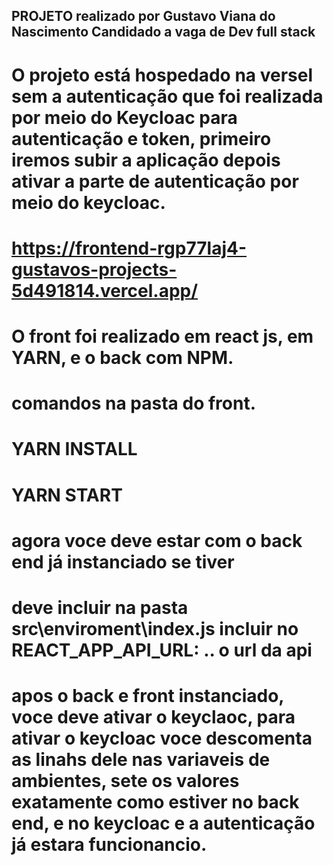 ## PROJETO realizado por Gustavo Viana do Nascimento Candidado a vaga de Dev full stack 

# O projeto está hospedado na versel sem a autenticação que foi realizada por meio do Keycloac para autenticação e token, primeiro iremos subir a aplicação depois ativar a parte de autenticação por meio do keycloac. 

# https://frontend-rgp77laj4-gustavos-projects-5d491814.vercel.app/
# O front foi realizado em react js, em YARN, e o back com NPM. 

# comandos na pasta do front.

# YARN INSTALL
# YARN START

# agora voce deve estar com o back end já instanciado se tiver

# deve incluir na pasta   src\enviroment\index.js  incluir no REACT_APP_API_URL: .. o url da api    

# apos o back e front instanciado, voce deve ativar o keyclaoc, para ativar o keycloac voce descomenta as linahs dele nas variaveis de ambientes, sete os valores exatamente como estiver no back end, e no keycloac e a autenticação já estara funcionancio. 
